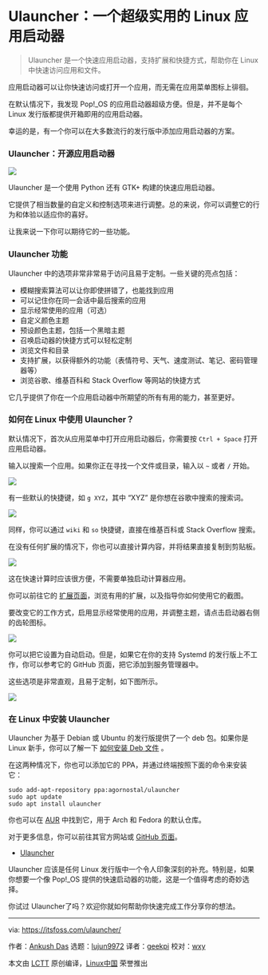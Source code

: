 [#]: subject: "Ulauncher: A Super Useful Application Launcher for Linux"
[#]: via: "https://itsfoss.com/ulauncher/"
[#]: author: "Ankush Das https://itsfoss.com/author/ankush/"
[#]: collector: "lujun9972"
[#]: translator: "geekpi"
[#]: reviewer: "wxy"
[#]: publisher: "wxy"
[#]: url: "https://linux.cn/article-13743-1.html"

Ulauncher：一个超级实用的 Linux 应用启动器
======

> Ulauncher 是一个快速应用启动器，支持扩展和快捷方式，帮助你在 Linux 中快速访问应用和文件。

应用启动器可以让你快速访问或打开一个应用，而无需在应用菜单图标上徘徊。

在默认情况下，我发现 Pop!_OS 的应用启动器超级方便。但是，并不是每个 Linux 发行版都提供开箱即用的应用启动器。

幸运的是，有一个你可以在大多数流行的发行版中添加应用启动器的方案。

### Ulauncher：开源应用启动器

![][1]

Ulauncher 是一个使用 Python 还有 GTK+ 构建的快速应用启动器。

它提供了相当数量的自定义和控制选项来进行调整。总的来说，你可以调整它的行为和体验以适应你的喜好。

让我来说一下你可以期待它的一些功能。

### Ulauncher 功能

Ulauncher 中的选项非常非常易于访问且易于定制。一些关键的亮点包括：

  * 模糊搜索算法可以让你即使拼错了，也能找到应用
  * 可以记住你在同一会话中最后搜索的应用
  * 显示经常使用的应用（可选）
  * 自定义颜色主题
  * 预设颜色主题，包括一个黑暗主题
  * 召唤启动器的快捷方式可以轻松定制
  * 浏览文件和目录
  * 支持扩展，以获得额外的功能（表情符号、天气、速度测试、笔记、密码管理器等）
  * 浏览谷歌、维基百科和 Stack Overflow 等网站的快捷方式

它几乎提供了你在一个应用启动器中所期望的所有有用的能力，甚至更好。

### 如何在 Linux 中使用 Ulauncher？

默认情况下，首次从应用菜单中打开应用启动器后，你需要按 `Ctrl + Space` 打开应用启动器。

输入以搜索一个应用。如果你正在寻找一个文件或目录，输入以 `~` 或者 `/` 开始。

![][2]

有一些默认的快捷键，如 `g XYZ`，其中 “XYZ” 是你想在谷歌中搜索的搜索词。

![][3]

同样，你可以通过 `wiki` 和 `so` 快捷键，直接在维基百科或 Stack Overflow 搜索。

在没有任何扩展的情况下，你也可以直接计算内容，并将结果直接复制到剪贴板。

![][4]

这在快速计算时应该很方便，不需要单独启动计算器应用。

你可以前往它的 [扩展页面][5]，浏览有用的扩展，以及指导你如何使用它的截图。

要改变它的工作方式，启用显示经常使用的应用，并调整主题，请点击启动器右侧的齿轮图标。

![][6]

你可以把它设置为自动启动。但是，如果它在你的支持 Systemd 的发行版上不工作，你可以参考它的 GitHub 页面，把它添加到服务管理器中。

这些选项是非常直观，且易于定制，如下图所示。

![][7]

### 在 Linux 中安装 Ulauncher

Ulauncher 为基于 Debian 或 Ubuntu 的发行版提供了一个 deb 包。如果你是 Linux 新手，你可以了解一下 [如何安装 Deb 文件][8] 。

在这两种情况下，你也可以添加它的 PPA，并通过终端按照下面的命令来安装它：

```
sudo add-apt-repository ppa:agornostal/ulauncher
sudo apt update
sudo apt install ulauncher
```

你也可以在 [AUR][9] 中找到它，用于 Arch 和 Fedora 的默认仓库。

对于更多信息，你可以前往其官方网站或 [GitHub 页面][10]。

- [Ulauncher][11]

Ulauncher 应该是任何 Linux 发行版中一个令人印象深刻的补充。特别是，如果你想要一个像 Pop!_OS 提供的快速启动器的功能，这是一个值得考虑的奇妙选择。

你试过 Ulauncher了吗？欢迎你就如何帮助你快速完成工作分享你的想法。

--------------------------------------------------------------------------------

via: https://itsfoss.com/ulauncher/

作者：[Ankush Das][a]
选题：[lujun9972][b]
译者：[geekpi](https://github.com/geekpi)
校对：[wxy](https://github.com/wxy)

本文由 [LCTT](https://github.com/LCTT/TranslateProject) 原创编译，[Linux中国](https://linux.cn/) 荣誉推出

[a]: https://itsfoss.com/author/ankush/
[b]: https://github.com/lujun9972
[1]: https://i2.wp.com/itsfoss.com/wp-content/uploads/2021/08/ulauncher.png?resize=800%2C512&ssl=1
[2]: https://i0.wp.com/itsfoss.com/wp-content/uploads/2021/08/ulauncher-directory.png?resize=800%2C503&ssl=1
[3]: https://i2.wp.com/itsfoss.com/wp-content/uploads/2021/08/ulauncher-google.png?resize=800%2C449&ssl=1
[4]: https://i1.wp.com/itsfoss.com/wp-content/uploads/2021/08/ulauncher-calculator.png?resize=800%2C429&ssl=1
[5]: https://ext.ulauncher.io
[6]: https://i1.wp.com/itsfoss.com/wp-content/uploads/2021/08/ulauncher-gear-icon.png?resize=800%2C338&ssl=1
[7]: https://i2.wp.com/itsfoss.com/wp-content/uploads/2021/08/ulauncher-settings.png?resize=800%2C492&ssl=1
[8]: https://itsfoss.com/install-deb-files-ubuntu/
[9]: https://itsfoss.com/aur-arch-linux/
[10]: https://github.com/Ulauncher/Ulauncher/
[11]: https://ulauncher.io
